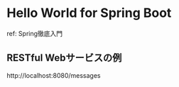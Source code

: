 # Hello World for Spring Boot

ref: Spring徹底入門

## RESTful Webサービスの例

http://localhost:8080/messages
